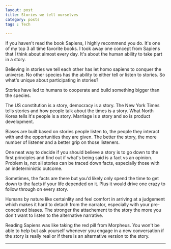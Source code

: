 ```yaml
---
layout: post
title: Stories we tell ourselves
category: posts
tags : Tech

---
```

If you haven't read the book Sapiens, I highly recommend you do. It's one of my top 3 all time favorite books. I took away one concept from Sapiens that I think about almost every day. It's about the human ability to take part in a story. 

Believing in stories we tell each other has let homo sapiens to conquer the universe. No other species has the ability to either tell or listen to stories. So what's unique about participating in stories?

Stories have led to humans to cooperate and build something bigger than the species. 

The US constitution is a story, democracy is a story. The New York Times tells stories and how people talk about the times is a story. What North Korea tells it's people is a story. Marriage is a story and so is product development. 

Biases are built based on stories people listen to, the people they interact with and the opportunities they are given. The better the story, the more number of listener and a better grip on those listeners. 

One neat way to decide if you should believe a story is to go down to the first principles and find out if what's being said is a fact vs an opinion. Problem is, not all stories can be traced down facts, especially those with an indeterninistic outcome. 

Sometimes, the facts are there but you'd likely only spend the time to get down to the facts if your life depended on it. Plus it would drive one crazy to follow through on every story. 

Humans by nature like certainlity and feel comfort in arriving at a judgement which makes it hard to detach from the narrator, especially with your pre-conceived biases. The stronger the attachement to the story the more you don't want to listen to the alternative narrative. 

Reading Sapiens was like taking the red pill from Morpheus. You won't be able to help but ask yourself whenever you engage in a new conversation if the story is really real or if there is an alternative version to the story. 

---